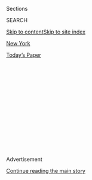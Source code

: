 <div id="app">

<div>

<div>

<div>

<div class="NYTAppHideMasthead css-1q2w90k e1suatyy0">

<div class="section css-ui9rw0 e1suatyy2">

<div class="css-eph4ug er09x8g0">

<div class="css-6n7j50">

</div>

<span class="css-1dv1kvn">Sections</span>

<div class="css-10488qs">

<span class="css-1dv1kvn">SEARCH</span>

</div>

[Skip to content](#site-content)[Skip to site index](#site-index)

</div>

<div id="masthead-section-label" class="css-1wr3we4 eaxe0e00">

[New
York](https://www.nytimes.com/section/nyregion)

</div>

<div class="css-10698na e1huz5gh0">

</div>

</div>

<div id="masthead-bar-one" class="section hasLinks css-15hmgas e1csuq9d3">

<div class="css-uqyvli e1csuq9d0">

</div>

<div class="css-1uqjmks e1csuq9d1">

</div>

<div class="css-9e9ivx">

[](https://myaccount.nytimes.com/auth/login?response_type=cookie&client_id=vi)

</div>

<div class="css-1bvtpon e1csuq9d2">

[Today’s
Paper](https://www.nytimes.com/section/todayspaper)

</div>

</div>

</div>

</div>

<div data-aria-hidden="false">

<div id="site-content" data-role="main">

<div>

<div class="css-1aor85t" style="opacity:0.000000001;z-index:-1;visibility:hidden">

<div class="css-1hqnpie">

<div class="css-epjblv">

<span class="css-17xtcya">[New
York](/section/nyregion)</span><span class="css-x15j1o">|</span><span class="css-fwqvlz">One-Third
of New York’s Small Businesses May Be Gone
Forever</span>

</div>

<div class="css-k008qs">

<div class="css-1iwv8en">

<span class="css-18z7m18"></span>

<div>

</div>

</div>

<span class="css-1n6z4y">https://nyti.ms/2D4c54Z</span>

<div class="css-1705lsu">

<div class="css-4xjgmj">

<div class="css-4skfbu" data-role="toolbar" data-aria-label="Social Media Share buttons, Save button, and Comments Panel with current comment count" data-testid="share-tools">

  - 
  - 
  - 
  - 
    
    <div class="css-6n7j50">
    
    </div>

  - 
  - 

</div>

</div>

</div>

</div>

</div>

</div>

<div id="NYT_TOP_BANNER_REGION" class="css-13pd83m">

</div>

<div id="top-wrapper" class="css-1sy8kpn">

<div id="top-slug" class="css-l9onyx">

Advertisement

</div>

[Continue reading the main
story](#after-top)

<div class="ad top-wrapper" style="text-align:center;height:100%;display:block;min-height:250px">

<div id="top" class="place-ad" data-position="top" data-size-key="top">

</div>

</div>

<div id="after-top">

</div>

</div>

<div>

<div id="sponsor-wrapper" class="css-1hyfx7x">

<div id="sponsor-slug" class="css-19vbshk">

Supported by

</div>

[Continue reading the main
story](#after-sponsor)

<div id="sponsor" class="ad sponsor-wrapper" style="text-align:center;height:100%;display:block">

</div>

<div id="after-sponsor">

</div>

</div>

<div class="css-186x18t">

</div>

<div class="css-1vkm6nb ehdk2mb0">

# One-Third of New York’s Small Businesses May Be Gone Forever

</div>

Small-business owners said they have exhausted federal and local
assistance and see no end in sight after months of sharp revenue drops.
Now, many are closing their shops and restaurants for good.

<div class="css-79elbk" data-testid="photoviewer-wrapper">

<div class="css-z3e15g" data-testid="photoviewer-wrapper-hidden">

</div>

<div class="css-1a48zt4 ehw59r15" data-testid="photoviewer-children">

![<span class="css-16f3y1r e13ogyst0" data-aria-hidden="true">William
Garfield, the owner of Glady’s, a Caribbean restaurant in Brooklyn, said
he decided to close after his landlord told him he would need to start
paying his full monthly
rent.</span><span class="css-cnj6d5 e1z0qqy90" itemprop="copyrightHolder"><span class="css-1ly73wi e1tej78p0">Credit...</span><span><span>Amr
Alfiky/The New York
Times</span></span></span>](https://static01.nyt.com/images/2020/07/27/nyregion/00nyvirus-smallbusiness/00nyvirus-smallbusiness-articleLarge-v3.jpg?quality=75&auto=webp&disable=upscale)

</div>

</div>

<div class="css-18e8msd">

<div class="css-vp77d3 epjyd6m0">

<div class="css-hus3qt ey68jwv0" data-aria-hidden="true">

[![Matthew
Haag](https://static01.nyt.com/images/2018/06/14/multimedia/author-matthew-haag/author-matthew-haag-thumbLarge.jpg
"Matthew Haag")](https://www.nytimes.com/by/matthew-haag)

</div>

<div class="css-1baulvz">

By [<span class="css-1baulvz last-byline" itemprop="name">Matthew
Haag</span>](https://www.nytimes.com/by/matthew-haag)

</div>

</div>

  - 
    
    <div class="css-ld3wwf e16638kd2">
    
    Aug. 3,
    2020
    
    </div>

  - 
    
    <div class="css-4xjgmj">
    
    <div class="css-d8bdto" data-role="toolbar" data-aria-label="Social Media Share buttons, Save button, and Comments Panel with current comment count" data-testid="share-tools">
    
      - 
      - 
      - 
      - 
        
        <div class="css-6n7j50">
        
        </div>
    
      - 
      - 
    
    </div>
    
    </div>

</div>

</div>

<div class="section meteredContent css-1r7ky0e" name="articleBody" itemprop="articleBody">

<div class="css-1fanzo5 StoryBodyCompanionColumn">

<div class="css-53u6y8">

In early March, Glady’s, a Caribbean restaurant in Brooklyn, was
bringing in about $35,000 a week in revenue. The Bank Street Bookstore,
a 50-year-old children’s shop in Manhattan, was preparing for busy
spring and summer shopping seasons. And Busy Bodies, a play space for
children in Brooklyn, had just wrapped up months of packed classes with
long waiting lists.

Five months later, those once prosperous businesses have evaporated.
Glady’s and Busy Bodies are closed for good and Bank Street, one of the
city’s last children’s bookstores, will shut down permanently in August.

The three are victims of the economic destruction that threatens to
derail New York City’s recovery from the financial collapse triggered by
the coronavirus pandemic.

An expanding universe of distinctive small businesses — from coffee
shops to dry cleaners to hardware stores — that give New York’s
neighborhoods their unique personalities and are key to the city’s
economy are starting to topple.

</div>

</div>

<div class="css-1fanzo5 StoryBodyCompanionColumn">

<div class="css-53u6y8">

More than 2,800 businesses in New York City have permanently closed
since March 1, according to data from Yelp, the business listing and
review site, a higher number than in any other large American city.

About half the closings have been in Manhattan, where office buildings
have been hollowed out, its wealthier residents have left for second
homes and tourists have stayed away.

When the pandemic eventually subsides, roughly one-third of the city’s
240,000 small businesses may never reopen, [according to a
report](https://pfnyc.org/wp-content/uploads/2020/07/actionandcollaboration.pdf)
by the Partnership for New York City, an influential business group. So
far, those businesses have shed 520,000 jobs.

While New York is home to more Fortune 500 headquarters than any city in
the country, small businesses are the city’s backbone. They represent
roughly 98 percent of the employers in the city and provide jobs to more
than 3 million people, which is about half of its work force, according
to the city.

When New York’s economic lockdown started in March the hope was that the
closing of businesses would be temporary and many could weather the
financial blow.

</div>

</div>

<div class="css-1fanzo5 StoryBodyCompanionColumn">

<div class="css-53u6y8">

But the devastation to small businesses has become both widespread and
permanent as the economy reopens at a slow pace. Emergency federal aid
has failed to provide enough of a cushion, people remain leery of
resuming normal lives and the threat of a second wave of the virus
looms.

The first to fall were businesses, especially retail shops, that
depended on New York City’s massive flow of commuters. And months into
the crisis, established businesses that once seemed invincible,
including some that had ambitious expansion plans, are cratering under a
sustained collapse in consumer spending.

One business that will not reopen is Bank Street Bookstore, a nonprofit
on the Upper West Side run by the Bank Street College of Education. More
than 90 percent of its revenue was in-store sales, mostly to
neighborhood parents, the college’s students and elementary
schoolteachers.

“We had to keep reinventing the business every week to two weeks, based
on new guidelines,” Caitlyn Morrissey, the store’s manager, said about
the past months. “Our cornerstone was in-person sales, not web sales.”

</div>

</div>

<div class="css-79elbk" data-testid="photoviewer-wrapper">

<div class="css-z3e15g" data-testid="photoviewer-wrapper-hidden">

</div>

<div class="css-1a48zt4 ehw59r15" data-testid="photoviewer-children">

![<span class="css-16f3y1r e13ogyst0" data-aria-hidden="true">“Our
cornerstone was in-person sales, not web sales,” said Caitlyn Morrissey,
the manager of Bank Street Bookstore, a children’s book shop that is
closing for
good. </span><span class="css-cnj6d5 e1z0qqy90" itemprop="copyrightHolder"><span class="css-1ly73wi e1tej78p0">Credit...</span><span>Amr
Alfiky/The New York
Times</span></span>](https://static01.nyt.com/images/2020/07/27/nyregion/00nyvirus-smallbusiness-02/00nyvirus-smallbusiness-02-articleLarge.jpg?quality=75&auto=webp&disable=upscale)

</div>

</div>

<div class="css-1fanzo5 StoryBodyCompanionColumn">

<div class="css-53u6y8">

Unlike larger firms, small businesses — bookstores, bodegas, bars,
dental practices, gyms and day care centers — typically do not have the
financial resources to overcome a few rough days or weeks, let alone
months.

There is no clearinghouse for reliable data on the number of small
businesses that have closed in New York or nationwide. The actual number
of permanent closings in New York is probably higher than Yelp’s tally
since it largely focuses on consumer-facing businesses. A small business
is broadly defined by economists as those with under 500 employees.

</div>

</div>

<div class="css-1fanzo5 StoryBodyCompanionColumn">

<div class="css-53u6y8">

From March 1 to the end of April, during the height of the pandemic in
New York City, businesses in the city that use the payment company
Square saw their revenues drop by half, according to an analysis the
company provided to The New York Times. The most significant revenue
declines were in the Bronx and Manhattan, the company said.

As part of a $2.2 trillion emergency aid package adopted in March, the
federal government set aside about $500 billion in small-business loans
to keep workers employed and companies afloat. But business owners said
they have spent all or most of their loans, paying salaries and bills,
including rent.

More help for small businesses is part of negotiations as the Trump
administration and Republicans and Democrats in Congress try to iron out
another rescue package.

While the worst of the pandemic in the United States struck New York
City first, small businesses across the country have been clobbered.

Between early March and early May, [roughly 110,000 small businesses
nationwide](https://www.nytimes.com/2020/07/13/business/small-businesses-coronavirus.html)
shut down, according to [researchers at
Harvard](https://www.nber.org/papers/w26989.pdf).

In New York, the restaurant and hospitality industry has been one of the
hardest hit. More than 80 percent of the city’s restaurants and bars did
not pay full rent in June, according to the NYC Hospitality Alliance.

Among those restaurants was Glady’s in Brooklyn. Its revenue plummeted
by two-thirds since March, to about $12,000 per week in June. The
majority of its sales were from tropical rum drinks served through a
side window of the restaurant.

</div>

</div>

<div class="css-1fanzo5 StoryBodyCompanionColumn">

<div class="css-53u6y8">

The owner, William Garfield, said he decided to close in June before
officials started allowing outdoor dining after his landlord said he had
to start paying the full monthly rent, $8,000, starting in July. Mr.
Garfield said the healthy revenue from drink sales was still not enough
to make ends meet.

“We were thriving,” said Mr. Garfield, 32, said about Glady’s business
before March. “I would disagree with the sentiment that if someone had a
thriving business they should be able to survive this.”

Mr. Garfield has another restaurant, Mo’s Original, and a bar next door,
both of which he plans to keep open. His staff among his businesses has
shrunk from 56 to seven.

He has spent almost all of his small-business stimulus loan, known as
Payroll Protection Assistance, about $72,000. His insurance company
denied his business interruption claim, citing New York State’s order
that restaurants were “essential businesses” and could stay open.

“It’s the most frustrating situation because it’s not about passion
anymore or the work you put in or the hours you put in,” he said. “It’s
all about the mitigating circumstances that are out of your control.”

In recent weeks, “For Lease” signs have started to appear on storefronts
on streets throughout New York, evidence that businesses that tried to
ride out the initial months or abruptly shift to new online business
models could no longer survive.

Business owners said they are at a tipping point. They have exhausted
their federal, state and local aid. And while some landlords have
offered breaks on rent, some business owners say others have been less
flexible.

</div>

</div>

<div class="css-1fanzo5 StoryBodyCompanionColumn">

<div class="css-53u6y8">

Owners say they also have to cope with constant uncertainty — not just
the threat of a resurgence of the virus but also having to navigate
shifting reopening plans.

Restaurants in New York City were expecting to restart indoor dining in
July. Owners bought food and supplies for what they thought would be
larger crowds. But days before the restrictions were to be lifted,
officials halted the plans, citing rising cases in other states that had
allowed indoor dining.

Nearly a third of the 2,800 businesses in New York City that have
permanently closed were restaurants, according to Yelp.

The remaining businesses represent a broad swath of the city’s economy,
including small law firms, beauty stores, spas and cleaning companies.

“As a small-business owner, I’m surprised that more businesses have not
closed yet,” said Andrea Dillon, the owner of Busy Bodies, a day care
she opened on Fulton Street in Brooklyn in 2016.

Ms. Dillon said she noticed the ripple effect of the pandemic in late
February, a few weeks before the city shut down. Parents and caregivers
were canceling upcoming birthday parties and classes.

By early March, she realized that her entire business model — in which
up to 70 children and adults cram into a play space with toys and live
music — could not coexist with the coronavirus.

</div>

</div>

<div class="css-1fanzo5 StoryBodyCompanionColumn">

<div class="css-53u6y8">

She asked her landlord for a break on her $6,000 a month rent, but he
refused. Ms. Dillon said she decided in early April to close down.

“The face of New York City storefronts, they will not be forever
changed,” she said. “But they will be changed for the foreseeable
future.”

While her management company did not offer a break on rent, another
landlord, Brian Steinwurtzel, said he was doing just that for some of
his roughly 2,000 tenants in New York City, many of them small
businesses. Mr. Steinwurtzel, the co-chief executive at GFP Real Estate,
said he helped them apply for federal assistance and lowered their rents
while business is down.

“It doesn’t make any sense to kick them out or fight with them as long
as we are all working together,” Mr. Steinwurtzel said. “We believe we
are all in it together, and we all have to help each other out.”

The most vulnerable small businesses in New York City might be those
operated by minority or female owners. [Recent
studies](https://www.nytimes.com/2020/05/18/business/minority-businesses-coronavirus-loans.html)
have shown that these [were largely shut
out](https://www.nytimes.com/2020/04/10/business/minority-business-coronavirus-loans.html)
of federal aid. There are about 10,500 business that New York City has
certified as minority- or female-owned.

A [survey of such
businesses](https://comptroller.nyc.gov/newsroom/comptroller-stringer-analysis-85-percent-of-m-wbes-report-they-will-be-out-of-business-in-six-months-due-to-economic-distress-of-covid-19-pandemic/)
released by the New York City Comptroller’s Office found that 30 percent
of them believed they were likely to fold within the next 30 days.

Among those businesses is ThroughMyKitchen, a catering and snack company
owned by Evelyn Echevarria. Before March, she derived most of her income
from selling goods at street fairs and catering. Her last event was in
March, catering a 120-person wedding in South Carolina.

</div>

</div>

<div class="css-1fanzo5 StoryBodyCompanionColumn">

<div class="css-53u6y8">

She is surviving on unemployment benefits, but the largest portion of
that, the federal stimulus of $600 per week, expired at the end of July.
She also received $2,000 in assistance from the city.

“It’s been very, very hard,” Ms. Echevarria, 58, said. “The small
businesses won’t be able to survive this. This, to me and many others,
is devastating. It’s devastating.”

Sheelagh McNeill contributed research.

</div>

</div>

</div>

<div>

</div>

<div>

</div>

<div>

</div>

<div>

<div id="bottom-wrapper" class="css-1ede5it">

<div id="bottom-slug" class="css-l9onyx">

Advertisement

</div>

[Continue reading the main
story](#after-bottom)

<div id="bottom" class="ad bottom-wrapper" style="text-align:center;height:100%;display:block;min-height:90px">

</div>

<div id="after-bottom">

</div>

</div>

</div>

</div>

</div>

## Site Index

<div>

</div>

## Site Information Navigation

  - [© <span>2020</span> <span>The New York Times
    Company</span>](https://help.nytimes.com/hc/en-us/articles/115014792127-Copyright-notice)

<!-- end list -->

  - [NYTCo](https://www.nytco.com/)
  - [Contact
    Us](https://help.nytimes.com/hc/en-us/articles/115015385887-Contact-Us)
  - [Work with us](https://www.nytco.com/careers/)
  - [Advertise](https://nytmediakit.com/)
  - [T Brand Studio](http://www.tbrandstudio.com/)
  - [Your Ad
    Choices](https://www.nytimes.com/privacy/cookie-policy#how-do-i-manage-trackers)
  - [Privacy](https://www.nytimes.com/privacy)
  - [Terms of
    Service](https://help.nytimes.com/hc/en-us/articles/115014893428-Terms-of-service)
  - [Terms of
    Sale](https://help.nytimes.com/hc/en-us/articles/115014893968-Terms-of-sale)
  - [Site
    Map](https://spiderbites.nytimes.com)
  - [Help](https://help.nytimes.com/hc/en-us)
  - [Subscriptions](https://www.nytimes.com/subscription?campaignId=37WXW)

</div>

</div>

</div>

</div>
